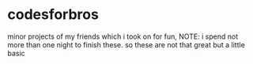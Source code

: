 # codesforbros
minor projects of my friends which i took on for fun, 
NOTE: i spend not more than one night to finish these. so these are not that great but a little basic
